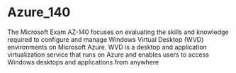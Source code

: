 # Azure_140
 The Microsoft Exam AZ-140 focuses on evaluating the skills and knowledge required to configure and manage Windows Virtual Desktop (WVD) environments on Microsoft Azure. WVD is a desktop and application virtualization service that runs on Azure and enables users to access Windows desktops and applications from anywhere
